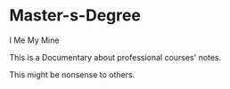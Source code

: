 # Master-s-Degree
I Me My Mine

This is a Documentary about professional courses' notes.

This might be nonsense to others.

